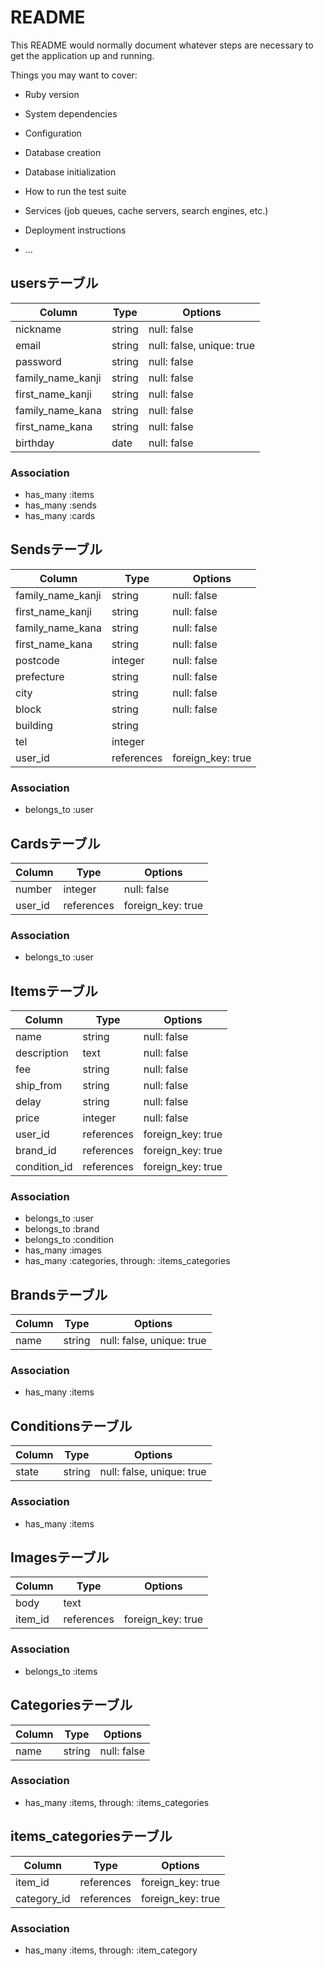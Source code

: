 # README

This README would normally document whatever steps are necessary to get the
application up and running.

Things you may want to cover:

* Ruby version

* System dependencies

* Configuration

* Database creation

* Database initialization

* How to run the test suite

* Services (job queues, cache servers, search engines, etc.)

* Deployment instructions

* ...

## usersテーブル
|Column|Type|Options|
|------|----|-------|
|nickname|string|null: false|
|email|string|null: false, unique: true|
|password|string|null: false|
|family_name_kanji|string|null: false|
|first_name_kanji|string|null: false|
|family_name_kana|string|null: false|
|first_name_kana|string|null: false|
|birthday|date|null: false|

### Association
- has_many :items
- has_many :sends
- has_many :cards


## Sendsテーブル
|Column|Type|Options|
|------|----|-------|
|family_name_kanji|string|null: false|
|first_name_kanji|string|null: false|
|family_name_kana|string|null: false|
|first_name_kana|string|null: false|
|postcode|integer|null: false|
|prefecture|string|null: false|
|city|string|null: false|
|block|string|null: false|
|building|string||
|tel|integer||
|user_id|references|foreign_key: true|

### Association
- belongs_to :user


## Cardsテーブル
|Column|Type|Options|
|------|----|-------|
|number|integer|null: false|
|user_id|references|foreign_key: true|

### Association
- belongs_to :user


## Itemsテーブル
|Column|Type|Options|
|------|----|-------|
|name|string|null: false|
|description|text|null: false|
|fee|string|null: false|
|ship_from|string|null: false|
|delay|string|null: false|
|price|integer|null: false|
|user_id|references|foreign_key: true|
|brand_id|references|foreign_key: true|
|condition_id|references|foreign_key: true|

### Association
- belongs_to :user
- belongs_to :brand
- belongs_to :condition
- has_many :images
- has_many :categories, through: :items_categories


## Brandsテーブル
|Column|Type|Options|
|------|----|-------|
|name|string|null: false, unique: true|

### Association
- has_many :items


## Conditionsテーブル
|Column|Type|Options|
|------|----|-------|
|state|string|null: false, unique: true|

### Association
- has_many :items


## Imagesテーブル
|Column|Type|Options|
|------|----|-------|
|body|text||
|item_id|references|foreign_key: true|

### Association
- belongs_to :items


## Categoriesテーブル
|Column|Type|Options|
|------|----|-------|
|name|string|null: false|

### Association
- has_many :items, through: :items_categories


## items_categoriesテーブル
|Column|Type|Options|
|------|----|-------|
|item_id|references|foreign_key: true|
|category_id|references|foreign_key: true|

### Association
- has_many :items, through: :item_category

